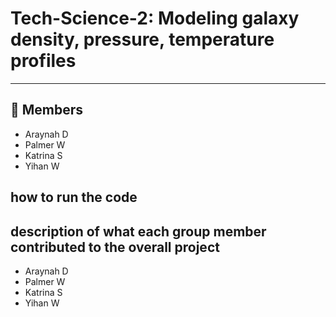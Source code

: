 # Tech-Science-2: Modeling galaxy density, pressure, temperature profiles

---
## 👥 Members
- Araynah D
- Palmer W
- Katrina S
- Yihan W

## how to run the code 

## description of what each group member contributed to the overall project
- Araynah D
- Palmer W
- Katrina S
- Yihan W
